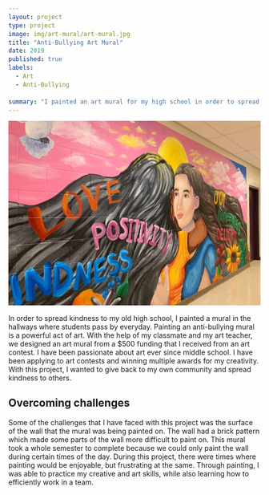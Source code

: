 ```yaml
---
layout: project
type: project
image: img/art-mural/art-mural.jpg
title: "Anti-Bullying Art Mural"
date: 2019
published: true
labels:
  - Art
  - Anti-Bullying

summary: "I painted an art mural for my high school in order to spread kindness to our students."
---
```

<img src="../img/art-mural/art-wide.jpg" width= "600">

In order to spread kindness to my old high school, I painted a mural in the hallways where students pass by everyday. Painting an anti-bullying mural is a powerful act of art. With the help of my classmate and my art teacher, we designed an art mural from a $500 funding that I received from an art contest. I have been passionate about art ever since middle school. I have been applying to art contests and winning multiple awards for my creativity. With this project, I wanted to give back to my own community and spread kindness to others. 

## Overcoming challenges

Some of the challenges that I have faced with this project was the surface of the wall that the mural was being painted on. The wall had a brick pattern which made some parts of the wall more difficult to paint on. This mural took a whole semester to complete because we could only paint the wall during certain times of the day. During this project, there were times where painting would be enjoyable, but frustrating at the same. Through painting, I was able to practice my creative and art skills, while also learning how to efficiently work in a team. 


